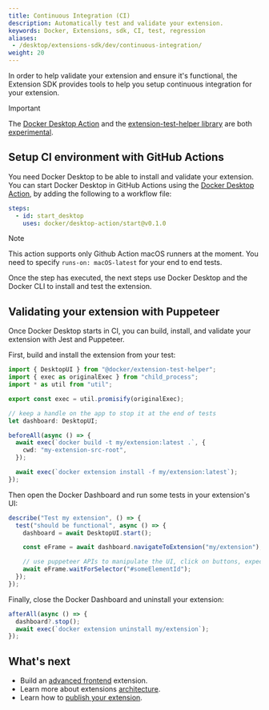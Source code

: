 ```yaml
---
title: Continuous Integration (CI)
description: Automatically test and validate your extension.
keywords: Docker, Extensions, sdk, CI, test, regression
aliases:
 - /desktop/extensions-sdk/dev/continuous-integration/
weight: 20
---
```


In order to help validate your extension and ensure it's functional, the Extension SDK provides tools to help you setup continuous integration for your extension.

> [!IMPORTANT]
>
> The [Docker Desktop Action](https://github.com/docker/desktop-action) and the [extension-test-helper library](https://www.npmjs.com/package/@docker/extension-test-helper) are both [experimental](../../../release-lifecycle.md#experimental).

## Setup CI environment with GitHub Actions

You need Docker Desktop to be able to install and validate your extension.
You can start Docker Desktop in GitHub Actions using the [Docker Desktop Action](https://github.com/docker/desktop-action), by adding the following to a workflow file:

```yaml
steps:
  - id: start_desktop
    uses: docker/desktop-action/start@v0.1.0
```

> [!NOTE]
>
> This action supports only Github Action macOS runners at the moment. You need to specify `runs-on: macOS-latest` for your end to end tests.

Once the step has executed, the next steps use Docker Desktop and the Docker CLI to install and test the extension.

## Validating your extension with Puppeteer

Once Docker Desktop starts in CI, you can build, install, and validate your extension with Jest and Puppeteer.

First, build and install the extension from your test:

```ts
import { DesktopUI } from "@docker/extension-test-helper";
import { exec as originalExec } from "child_process";
import * as util from "util";

export const exec = util.promisify(originalExec);

// keep a handle on the app to stop it at the end of tests
let dashboard: DesktopUI;

beforeAll(async () => {
  await exec(`docker build -t my/extension:latest .`, {
    cwd: "my-extension-src-root",
  });

  await exec(`docker extension install -f my/extension:latest`);
});
```

Then open the Docker Dashboard and run some tests in your extension's UI:

```ts
describe("Test my extension", () => {
  test("should be functional", async () => {
    dashboard = await DesktopUI.start();

    const eFrame = await dashboard.navigateToExtension("my/extension");

    // use puppeteer APIs to manipulate the UI, click on buttons, expect visual display and validate your extension
    await eFrame.waitForSelector("#someElementId");
  });
});
```

Finally, close the Docker Dashboard and uninstall your extension:

```ts
afterAll(async () => {
  dashboard?.stop();
  await exec(`docker extension uninstall my/extension`);
});
```

## What's next

- Build an [advanced frontend](../build/frontend-extension-tutorial.md) extension.
- Learn more about extensions [architecture](../architecture/index.md).
- Learn how to [publish your extension](index.md).
